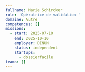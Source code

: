 ```yaml
---
fullname: Marie Schircker
role: 'Opératrice de validation '
domaine: Autre
competences: []
missions:
  - start: 2025-07-10
    end: 2025-10-10
    employer: DINUM
    status: independent
    startups:
      - dossierfacile
teams: []
---
```

